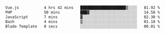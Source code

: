 <!--START_SECTION:waka-->

```txt
Vue.js           4 hrs 42 mins   ████████████████████▒░░░░   81.92 %
PHP              50 mins         ███▓░░░░░░░░░░░░░░░░░░░░░   14.58 %
JavaScript       7 mins          ▓░░░░░░░░░░░░░░░░░░░░░░░░   02.30 %
Bash             4 mins          ▒░░░░░░░░░░░░░░░░░░░░░░░░   01.18 %
Blade Template   0 secs          ░░░░░░░░░░░░░░░░░░░░░░░░░   00.01 %
```

<!--END_SECTION:waka-->
